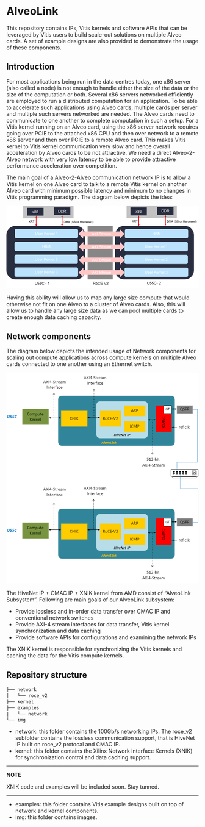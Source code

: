 # AlveoLink

This repository contains IPs, Vitis kernels and software APIs that can be leveraged by Vitis users to build scale-out solutions on multiple Alveo cards. A set of example designs are also provided to demonstrate the usage of these components.

## Introduction

For most applications being run in the data centres today, one x86 server (also called a node) is not enough to handle either the size of the data or the size of the computation or both. Several x86 servers networked efficiently are employed to run a distributed computation for an application. To be able to accelerate such applications using Alveo cards, multiple cards per server and multiple such servers networked are needed. The Alveo cards need to communicate to one another to complete computation in such a setup. For a Vitis kernel running on an Alveo card, using the x86 server network requires going over PCIE to the attached x86 CPU and then over network to a remote x86 server and then over PCIE to a remote Alveo card. This makes Vitis kernel to Vitis kernel communication very slow and hence overall acceleration by Alveo cards to be not attractive. We need a direct Alveo-2-Alveo network with very low latency to be able to provide attractive performance acceleration over competition.


The main goal of a Alveo-2-Alveo communication network IP is to allow a Vitis kernel on one Alveo card to talk to a remote Vitis kernel on another Alveo card with minimum possible latency and minimum to no changes in Vitis programming paradigm. The diagram below depicts the idea:

![](./img/alveo_scale_out_system.png)

Having this ability will allow us to map any large size compute that would otherwise not fit on one Alveo to a cluster of Alveo cards. Also, this will allow us to handle any large size data as we can pool multiple cards to create enough data caching capacity.

## Network components

The diagram below depicts the intended usage of Network components for scaling out compute applications across compute kernels on multiple Alveo cards connected to one another using an Ethernet switch. 

![](./img/alveolink_system.png)

The HiveNet IP + CMAC IP + XNIK kernel from AMD consist of “AlveoLink Subsystem”.  Following are main goals of our AlveoLink subsystem:

* Provide lossless and in-order data transfer over CMAC IP and conventional network switches
* Provide AXI-4 stream interfaces for data transfer, Vitis kernel synchronization and data caching
* Provide software APIs for configurations and examining the network IPs

The XNIK kernel is responsible for synchronizing the Vitis kernels and caching the data for the Vitis compute kernels.

## Repository structure

~~~
├── network
│   └── roce_v2
├── kernel
├── examples
|   └── network 
└── img
~~~

* network: this folder contains the 100Gb/s networking IPs. The roce_v2 subfolder contains the lossless communication support, that is HiveNet IP built on roce_v2 protocal and CMAC IP.
* kernel: this folder contains the Xilinx Network Interface Kernels (XNIK) for synchronization control and data caching support. 
---
**NOTE**

XNIK code and examples will be included soon. Stay tunned.

---
* examples: this folder contains Vitis example designs built on top of network and kernel components.
* img: this folder contains images.


